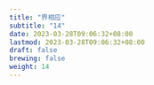 ```yaml
---
title: "界相应"
subtitle: "14"
date: 2023-03-28T09:06:32+08:00
lastmod: 2023-03-28T09:06:32+08:00
draft: false
brewing: false
weight: 14
---
```


